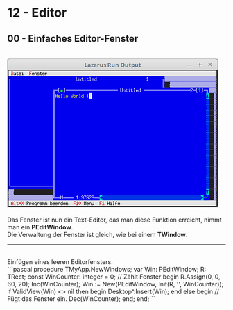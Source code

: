 # 12 - Editor
## 00 - Einfaches Editor-Fenster
<br>
<img src="image.png" alt="Selfhtml"><br><br>
Das Fenster ist nun ein Text-Editor, das man diese Funktion erreicht, nimmt man ein <b>PEditWindow</b>.<br>
Die Verwaltung der Fenster ist gleich, wie bei einem <b>TWindow</b>.<br>
<hr><br>
Einfügen eines leeren Editorfensters.<br>
```pascal
  procedure TMyApp.NewWindows;
  var
    Win: PEditWindow;
    R: TRect;
  const
    WinCounter: integer = 0;      // Zählt Fenster
  begin
    R.Assign(0, 0, 60, 20);
    Inc(WinCounter);
    Win := New(PEditWindow, Init(R, '', WinCounter));
<br>
    if ValidView(Win) <> nil then begin
      Desktop^.Insert(Win);
    end else begin                // Fügt das Fenster ein.
      Dec(WinCounter);
    end;
  end;```
<br>
